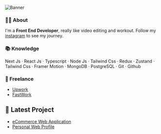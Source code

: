 ![Banner](https://res.cloudinary.com/dlvi65trb/image/upload/v1691578901/Blue_Minimalist_Graphic_Designer_LinkedIn_Banner_yfyd06.png)

### 👦🏻 About
I'm a **Front End Developer**, really like video editing and workout. Follow my [instagram](https://instagram.com/p3tr.dev) to see my journey.

### 📚 Knowledge
Next Js · React Js · Typescript · Node Js · Tailwind Css · Redux · Zustand · Tailwind Css · Framer Motion · MongoDB · PostgreSQL · Git · Github 

### 🚀 Freelance
- [Upwork](https://www.upwork.com/freelancers/~0122b0954524a202af)
- [FastWork](https://fastwork.id/user/p3trshny/web-development-29408213?badges=&position=1&source=my-service)


## 📌 Latest Project 
- [eCommerce Web Application](https://p3das.vercel.app)
- [Personal Web Profile](https://p6shny.vercel.app)





